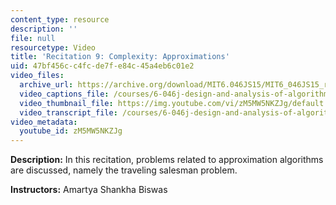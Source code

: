 ```yaml
---
content_type: resource
description: ''
file: null
resourcetype: Video
title: 'Recitation 9: Complexity: Approximations'
uid: 47bf456c-c4fc-de7f-e84c-45a4eb6c01e2
video_files:
  archive_url: https://archive.org/download/MIT6.046JS15/MIT6_046JS15_rec09_300k.mp4
  video_captions_file: /courses/6-046j-design-and-analysis-of-algorithms-spring-2015/66388ec50c215cada1e6dd574995821d_zM5MW5NKZJg.vtt
  video_thumbnail_file: https://img.youtube.com/vi/zM5MW5NKZJg/default.jpg
  video_transcript_file: /courses/6-046j-design-and-analysis-of-algorithms-spring-2015/c42c33c495bf76b56e4056991bf2908c_zM5MW5NKZJg.pdf
video_metadata:
  youtube_id: zM5MW5NKZJg
---
```


**Description:** In this recitation, problems related to approximation algorithms are discussed, namely the traveling salesman problem.

**Instructors:** Amartya Shankha Biswas